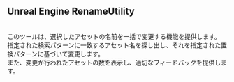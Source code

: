 ## Unreal Engine RenameUtility
<br />このツールは、選択したアセットの名前を一括で変更する機能を提供します。
<br />指定された検索パターンに一致するアセット名を探し出し、それを指定された置換パターンに基づいて変更します。
<br />また、変更が行われたアセットの数を表示し、適切なフィードバックを提供します。

